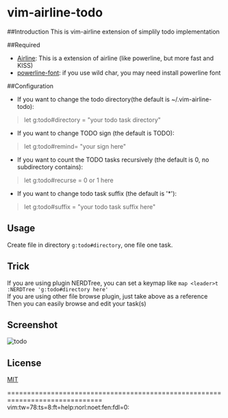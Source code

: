 vim-airline-todo
==================
  
##Introduction
This is vim-airline extension of simplily todo implementation
  
##Required
* [Airline](https://github.com/bling/vim-airline): This is a extension of airline (like powerline, but more fast and KISS)
* [powerline-font](https://github.com/Lokaltog/powerline-fonts): if you use wild char, you may need install powerline font  

##Configuration
* If you want to change the todo directory(the default is ~/.vim-airline-todo):
> let g:todo#directory = "your todo task directory"
  
* If you want to change TODO sign (the default is TODO):
> let g:todo#remind= "your sign here"
  
* If you want to count the TODO tasks recursively (the default is 0, no subdirectory contains):
> let g:todo#recurse = 0 or 1 here
  
* If you want to change todo task suffix (the default is '*'):
> let g:todo#suffix = "your todo task suffix here" 
  

## Usage
Create file in directory `g:todo#directory`, one file one task.  

## Trick
If you are using plugin NERDTree, you can set a keymap like `map <leader>t :NERDTree 'g:todo#directory here'`   
If you are using other file browse plugin, just take above as a reference  
Then you can easily browse and edit your task(s)  

## Screenshot
![todo](https://raw.github.com/Zuckonit/vim-airline-todo/master/.screenshots/screenshot.png)

## License
[MIT](https://raw.github.com/Zuckonit/vim-airline-todo/master/LICENSE)

==============================================================================
vim:tw=78:ts=8:ft=help:norl:noet:fen:fdl=0:
